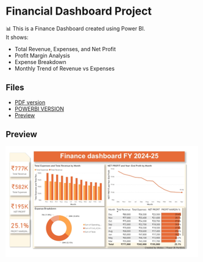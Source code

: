 # Financial Dashboard Project

📊 This is a Finance Dashboard created using Power BI.  
It shows:  
- Total Revenue, Expenses, and Net Profit  
- Profit Margin Analysis  
- Expense Breakdown  
- Monthly Trend of Revenue vs Expenses  

## Files
- [PDF version]([WakasFinanceProject.pdf](https://github.com/wakasmnd/Financial-Dashboard/blob/main/Wakas%20Finance%20Project.pdf))
- [POWERBI VERSION](WakasFinanceProject.pbix)
- [Preview](Screenshot_17-8-2025_62419_.jpeg)

## Preview
![Dashboard Screenshot](Screenshot_17-8-2025_62419_.jpeg)
